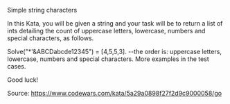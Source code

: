 Simple string characters

In this Kata, you will be given a string and your task will be to return a list of ints detailing the count of uppercase letters, lowercase, numbers and special characters, as follows.

Solve("*'&ABCDabcde12345") = [4,5,5,3].
--the order is: uppercase letters, lowercase, numbers and special characters.
More examples in the test cases.

Good luck!

Source: https://www.codewars.com/kata/5a29a0898f27f2d9c9000058/go